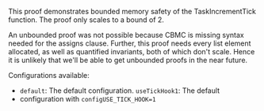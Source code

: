 This proof demonstrates bounded memory safety of the TaskIncrementTick function. The proof only scales to a bound of 2. 

An unbounded proof was not possible because CBMC is missing syntax needed for the assigns clause. Further, this proof needs every list element allocated, as well as quantified invariants, both of which don't scale. Hence it is unlikely that we'll be able to get unbounded proofs in the near future.

Configurations available:
 * `default`: The default configuration.  `useTickHook1`: The default
 * configuration with `configUSE_TICK_HOOK=1`
